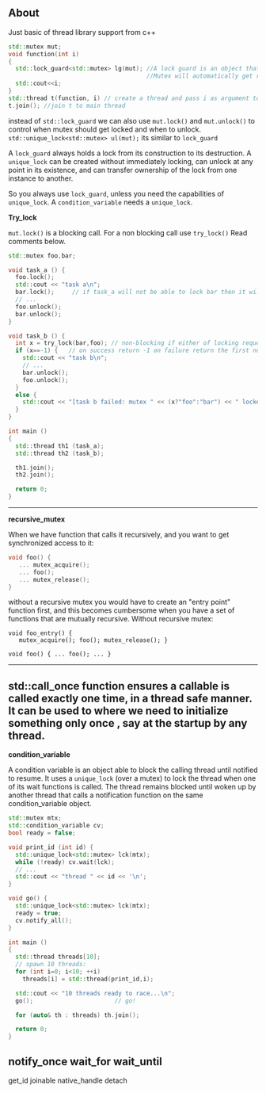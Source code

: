 ## About

Just basic of thread library support from c++

```cpp
std::mutex mut;
void function(int i)
{
  std::lock_guard<std::mutex> lg(mut); //A lock guard is an object that manages a mutex object by keeping it always locked.
                                       //Mutex will automatically get released at end of current scope.
  std::cout<<i;
}
std::thread t(function, i) // create a thread and pass i as argument to it.
t.join(); //join t to main thread
```

instead of `std::lock_guard` we can also use `mut.lock()` and `mut.unlock()` to control when mutex should get locked and when to unlock.
`std::unique_lock<std::mutex> ul(mut);` its similar to `lock_guard`

A `lock_guard` always holds a lock from its construction to its destruction. A `unique_lock` can be created without immediately locking, can unlock at any point in its existence, and can transfer ownership of the lock from one instance to another.

So you always use `lock_guard`, unless you need the capabilities of `unique_lock`. A `condition_variable` needs a `unique_lock`.

**Try_lock**

`mut.lock()` is a blocking call. For a non blocking call use `try_lock()` Read comments below.

```cpp
std::mutex foo,bar;

void task_a () {
  foo.lock();
  std::cout << "task a\n";
  bar.lock();     // if task_a will not be able to lock bar then it will not release foo lock also.
  // ...
  foo.unlock();
  bar.unlock();
}

void task_b () {
  int x = try_lock(bar,foo); // non-blocking if either of locking request fails then it will release any locks which was acquired
  if (x==-1) {   // on success return -1 on failure return the first number of lock which it didn't get
    std::cout << "task b\n";
    // ...
    bar.unlock();
    foo.unlock();
  }
  else {
    std::cout << "[task b failed: mutex " << (x?"foo":"bar") << " locked]\n";
  }
}

int main ()
{
  std::thread th1 (task_a);
  std::thread th2 (task_b);

  th1.join();
  th2.join();

  return 0;
}
```
----
**recursive_mutex**

When we have function that calls it recursively, and you want to get synchronized access to it:
```cpp
void foo() {
   ... mutex_acquire();
   ... foo();
   ... mutex_release();
}
```
without a recursive mutex you would have to create an "entry point" function first, and this becomes cumbersome when you have a set of functions that are mutually recursive. Without recursive mutex:
```
void foo_entry() {
   mutex_acquire(); foo(); mutex_release(); }

void foo() { ... foo(); ... }
```
----
**std::call_once** function ensures a callable is called exactly one time, in a thread safe manner.
It can be used to where we need to initialize something only once , say at the startup by any thread.
----
**condition_variable**

A condition variable is an object able to block the calling thread until notified to resume. It uses a `unique_lock` (over a mutex) to lock the thread when one of its wait functions is called. The thread remains blocked until woken up by another thread that calls a notification function on the same condition_variable object.

```cpp
std::mutex mtx;
std::condition_variable cv;
bool ready = false;

void print_id (int id) {
  std::unique_lock<std::mutex> lck(mtx);
  while (!ready) cv.wait(lck);
  // ...
  std::cout << "thread " << id << '\n';
}

void go() {
  std::unique_lock<std::mutex> lck(mtx);
  ready = true;
  cv.notify_all();
}

int main ()
{
  std::thread threads[10];
  // spawn 10 threads:
  for (int i=0; i<10; ++i)
    threads[i] = std::thread(print_id,i);

  std::cout << "10 threads ready to race...\n";
  go();                       // go!

  for (auto& th : threads) th.join();

  return 0;
}
```
notify_once
wait_for
wait_until
----
get_id
joinable
native_handle
detach

